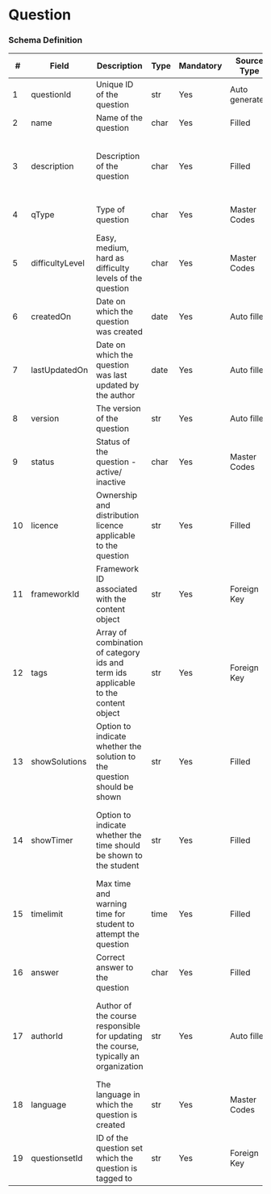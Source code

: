 Question
===

### Schema Definition

|**#**|**Field**|**Description**|**Type**|**Mandatory**|**Source Type**|**Source overview**|**Comments**|
|---------|---------|--------|--------|--------|--------|--------|---------------|
|1|questionId|Unique ID of the question|str|Yes|Auto generated|-||
|2|name|Name of the question|char|Yes|Filled|-||
|3|description|Description of the question|char|Yes|Filled|-|Where would the answers of the questions be mentioned?|
|4|qType|Type of question|char|Yes|Master Codes|Question Type Codes||
|5|difficultyLevel|Easy, medium, hard as difficulty levels of the question|char|Yes|Master Codes|Difficulty Codes||
|6|createdOn|Date on which the question was created|date|Yes|Auto filled|-||
|7|lastUpdatedOn|Date on which the question was last updated by the author|date|Yes|Auto filled|-||
|8|version|The version of the question|str|Yes|Auto filled|-||
|9|status|Status of the question - active/ inactive|char|Yes|Master Codes|Status Codes||
|10|licence|Ownership and distribution licence applicable to the question|str|Yes|Filled|-||
|11|frameworkId|Framework ID associated with the content object|str|Yes|Foreign Key|-||
|12|tags|Array of combination of category ids and term ids applicable to the content object|str|Yes|Foreign Key|-|Wil increase searchability of questions with these filters|
|13|showSolutions|Option to indicate whether the solution to the question should be shown|str|Yes|Filled|-|Wil increase searchability of questions with these filters|
|14|showTimer|Option to indicate whether the time should be shown to the student|str|Yes|Filled|-|Imp: One question linked only to one competency. Can this be challenged?|
|15|timelimit|Max time and warning time for student to attempt the question|time|Yes|Filled|-||
|16|answer|Correct answer to the question|char|Yes|Filled|-||
|17|authorId|Author of the course responsible for updating the course, typically an organization|str|Yes|Auto filled|-|Imp: Author at organization and not individual level. Can this be challenged?|
|18|language|The language in which the question is created|str|Yes|Master Codes|Language Codes||
|19|questionsetId|ID of the question set which the question is tagged to|str|Yes|Foreign Key|-||
